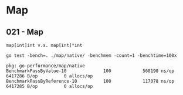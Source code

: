 # Map

## 021 - Map

`map[int]int v.s. map[int]*int`

```
go test -bench=. ./map/native/ -benchmem -count=1 -benchtime=100x
```

```
pkg: go-performance/map/native
BenchmarkPassByValue-10              100            568190 ns/op         6417286 B/op          0 allocs/op
BenchmarkPassByReference-10          100            117078 ns/op         6417285 B/op          0 allocs/op
```
